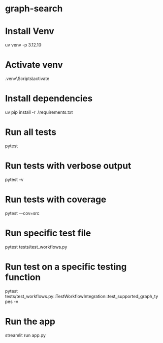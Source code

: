 # graph-search

# Install Venv
uv venv -p 3.12.10

# Activate venv
.venv\Scripts\activate

# Install dependencies
uv pip install -r .\requirements.txt

# Run all tests
pytest

# Run tests with verbose output
pytest -v

# Run tests with coverage
pytest --cov=src

# Run specific test file
pytest tests/test_workflows.py

# Run test on a specific testing function
pytest tests/test_workflows.py::TestWorkflowIntegration::test_supported_graph_types -v

# Run the app
streamlit run app.py